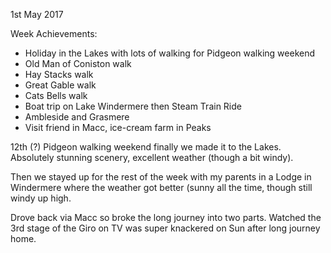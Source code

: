 1st May 2017

Week Achievements:

- Holiday in the Lakes with lots of walking for Pidgeon walking weekend
- Old Man of Coniston walk
- Hay Stacks walk
- Great Gable walk
- Cats Bells walk
- Boat trip on Lake Windermere then Steam Train Ride
- Ambleside and Grasmere
- Visit friend in Macc, ice-cream farm in Peaks

12th (?) Pidgeon walking weekend finally we made it to the Lakes. Absolutely stunning scenery, excellent weather (though a bit windy). 

Then we stayed up for the rest of the week with my parents in a Lodge in Windermere where the weather got better (sunny all the time, though still windy up high. 

Drove back via Macc so broke the long journey into two parts. Watched the 3rd stage of the Giro on TV was super knackered on Sun after long journey home. 
